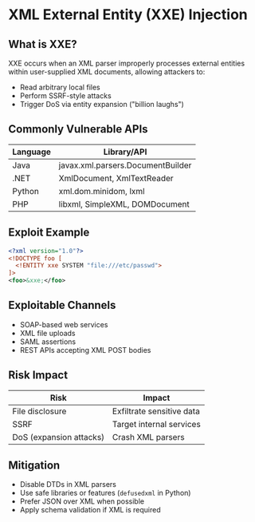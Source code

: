 # XML External Entity (XXE) Injection

## What is XXE?
XXE occurs when an XML parser improperly processes external entities within user-supplied XML documents, allowing attackers to:

- Read arbitrary local files
- Perform SSRF-style attacks
- Trigger DoS via entity expansion ("billion laughs")

## Commonly Vulnerable APIs

| Language | Library/API                     |
|----------|----------------------------------|
| Java     | javax.xml.parsers.DocumentBuilder |
| .NET     | XmlDocument, XmlTextReader       |
| Python   | xml.dom.minidom, lxml             |
| PHP      | libxml, SimpleXML, DOMDocument   |

## Exploit Example

```xml
<?xml version="1.0"?>
<!DOCTYPE foo [
  <!ENTITY xxe SYSTEM "file:///etc/passwd">
]>
<foo>&xxe;</foo>
```

## Exploitable Channels

- SOAP-based web services
- XML file uploads
- SAML assertions
- REST APIs accepting XML POST bodies

## Risk Impact

| Risk                       | Impact                     |
|---------------------------|----------------------------|
| File disclosure           | Exfiltrate sensitive data  |
| SSRF                      | Target internal services   |
| DoS (expansion attacks)   | Crash XML parsers          |

## Mitigation

- Disable DTDs in XML parsers
- Use safe libraries or features (`defusedxml` in Python)
- Prefer JSON over XML when possible
- Apply schema validation if XML is required
